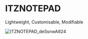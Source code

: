 # ITZNOTEPAD
Lightweight, Customisable, Modifiable

![ITZNOTEPAD_deSsnwA824](https://user-images.githubusercontent.com/70340226/215282514-d8e3d020-636f-4dd7-9d82-7337b9e77521.png)
